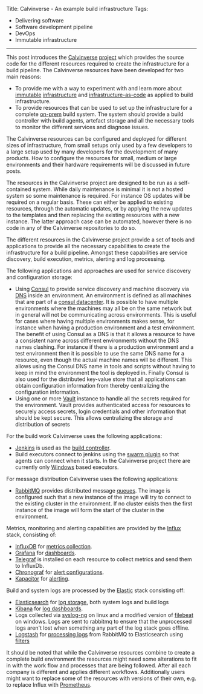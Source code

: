 Title: Calvinverse - An example build infrastructure
Tags:
  - Delivering software
  - Software development pipeline
  - DevOps
  - Immutable infrastructure
---

This post introduces the [Calvinverse](https://www.calvinverse.net/)
[project](https://github.com/Calvinverse) which provides the source code for the different resources
required to create the infrastructure for a build pipeline. The Calvinverse resources have been
developed for two main reasons:

- To provide me with a way to experiment with and learn more about
  [immutable](https://thenewstack.io/a-brief-look-at-immutable-infrastructure-and-why-it-is-such-a-quest/) [infrastructure](https://twitter.com/jezhumble/status/970334897544900609) and
  [infrastructure-as-code](https://en.wikipedia.org/wiki/Infrastructure_as_code) as applied to build infrastructure.
- To provide resources that can be used to set up the infrastructure for a complete
  [on-prem](/posts/On-prem-vs-cloud-build-systems) build system. The system should provide a build
  controller with build agents, artefact storage and all the necessary tools to monitor the different
  services and diagnose issues.

The Calvinverse resources can be configured and deployed for different sizes of infrastructure, from
small setups only used by a few developers to a large setup used by many developers for the development
of many products. How to configure the resources for small, medium or large environments and their
hardware requirements will be discussed in future posts.

The resources in the Calvinverse project are designed to be run as a self-contained system. While
daily maintenance is minimal it is not a hosted system so some maintenance is required. For instance
OS updates will be required on a regular basis. These can either be applied to existing resources,
through the automatic updates, or by applying the new updates to the templates and then replacing
the existing resources with a new instance. The latter approach case can be automated, however there
is no code in any of the Calvinverse repositories to do so.

The different resources in the Calvinverse project provide a set of tools and applications to provide
all the necessary capabilities to create the infrastructure for a build pipeline. Amongst these
capabilities are service discovery, build execution, metrics, alerting and log processing.

The following applications and approaches are used for service discovery and configuration storage:

- Using [Consul](https://www.consul.io) to provide service discovery and machine discovery via
  [DNS](https://www.consul.io/docs/agent/dns.html) inside an environment. An environment is defined
  as all machines that are part of a [consul datacenter](https://www.consul.io/docs/internals/architecture.html).
  It is possible to have multiple environments where the machines may all be on the same network but
  in general will not be communicating across environments. This is useful for cases where having
  multiple environments makes sense, for instance when having a production environment and a test
  environment. The benefit of using Consul as a DNS is that it allows a resource to have a consistent
  name across different environments without the DNS names clashing. For instance if there is a
  production environment and a test environment then it is possible to use the same DNS name
  for a resource, even though the actual machine names will be different. This allows using the
  Consul DNS name in tools and scripts without having to keep in mind the environment the tool
  is deployed in.
  Finally Consul is also used for the distributed key-value store that all applications can obtain
  configuration information from thereby centralizing the configuration information.
- Using one or more [Vault](https://vaultproject.io) instance to handle all the secrets required
  for the environment. Vault provides authenticated access for resources to securely access secrets,
  login credentials and other information that should be kept secure. This allows centralizing the
  storage and distribution of secrets

For the build work Calvinverse uses the following applications:

- [Jenkins](https://jenkins.io) is used as the
  [build controller](https://github.com/Calvinverse/resource.build.master).
- Build executors connect to jenkins using the [swarm plugin](https://plugins.jenkins.io/swarm) so
  that agents can connect when it starts. In the Calvinverse project there are currently only
  [Windows](https://github.com/Calvinverse/resource.build.agent.windows) based executors.

For message distribution Calvinverse uses the following applications:

- [RabbitMQ](https://www.rabbitmq.com/) provides distributed message
  [queues](https://github.com/Calvinverse/resource.queue). The image is configured such that a new
  instance of the image will try to connect to the existing cluster in the environment. If no
  cluster exists then the first instance of the image will form the start of the cluster in the
  environment.

Metrics, monitoring and alerting capabilities are provided by the
[Influx](https://www.influxdata.com/) stack, consisting of:

- [InfluxDB](https://www.influxdata.com/time-series-platform/) for
  [metrics collection](https://github.com/Calvinverse/resource.metrics.storage).
- [Grafana](https://grafana.com/) for [dashboards](https://github.com/Calvinverse/resource.metrics.dashboard).
- [Telegraf](https://www.rabbitmq.com/) is installed on each resource to collect metrics and send
  them to InfluxDb.
- [Chronograf](https://www.influxdata.com/time-series-platform/chronograf/) for
  [alert configurations](https://github.com/Calvinverse/resource.metrics.monitoring).
- [Kapacitor](https://www.influxdata.com/time-series-platform/kapacitor/) for
  [alerting](https://github.com/Calvinverse/resource.metrics.monitoring).

Build and system logs are processed by the [Elastic](https://www.elastic.co/) stack consisting off:

- [Elasticsearch](https://www.elastic.co/products/elasticsearch) for
  [log storage](https://github.com/Calvinverse/resource.documents.storage), both system logs
  and build logs
- [Kibana](https://www.elastic.co/products/kibana) for
  [log dashboards](https://github.com/Calvinverse/resource.documents.dashboard).
- Logs collected via [syslog-ng](https://www.syslog-ng.com/products/open-source-log-management/) on
  linux and a modified version of [filebeat](https://github.com/pvandervelde/filebeat.mqtt) on windows.
  Logs are sent to rabbitmq to ensure that the unprocessed logs aren't lost when something any part
  of the log stack goes offline.
- [Logstash](https://www.elastic.co/products/logstash) for
  [processing logs](https://github.com/Calvinverse/resource.logs.processor) from RabbitMQ to
  Elasticsearch using [filters](https://github.com/Calvinverse/calvinverse.logs.filters)

It should be noted that while the Calvinverse resources combine to create a complete build environment
the resources might need some alterations to fit in with the work flow and processes that are being
followed. After all each company is different and applies different workflows. Additionally users
might want to replace some of the resources with versions of their own, e.g. to replace Influx with
[Prometheus](https://prometheus.io/).
